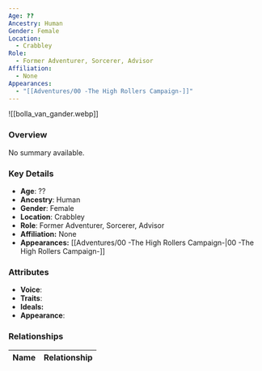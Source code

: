 ```yaml
---
Age: ??
Ancestry: Human
Gender: Female
Location:
  - Crabbley
Role:
  - Former Adventurer, Sorcerer, Advisor
Affiliation:
  - None
Appearances:
  - "[[Adventures/00 -The High Rollers Campaign-]]"
---
```


![[bolla_van_gander.webp]]

### Overview
No summary available.

### Key Details
- **Age**: ??
- **Ancestry**: Human
- **Gender**: Female
- **Location**: Crabbley
- **Role**: Former Adventurer, Sorcerer, Advisor
- **Affiliation:** None
- **Appearances:** [[Adventures/00 -The High Rollers Campaign-\|00 -The High Rollers Campaign-]]

### Attributes
- **Voice**: 
- **Traits**: 
- **Ideals:** 
- **Appearance**:

### Relationships

| Name  | Relationship |
| ----- | ------------ |
